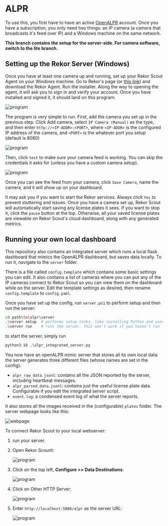 # ALPR

To use this, you first have to have an active [OpenALPR](https://cloud.openalpr.com/) account. Once you have a subscription, you only need two things: an IP camera (a camera that broadcasts it's feed over IP) and a Windows machine on the same network.

**This branch contains the setup for the server-side. For camera software, switch to the lite branch.**

## Setting up the Rekor Server (Windows)

Once you have at least one camera up and running, set up your Rekor Scout Agent on your Windows machine. Go to Rekor's page (or [this link](https://deb.openalpr.com/windows-agent/openalpr-agent-latest.exe)) and download the Rekor Agent. Run the installer. Along the way to opening the agent, it will ask you to sign in and verify your account. Once you have installed and signed it, it should land on this program:

![program](media/program_empty.png)

The program is very simple to run. First, add the camera you set up in the previous step. Click Add camera, select `IP Camera (Manual)` as the type, and then enter `http://<IP-ADDR>:<PORT>`, where `<IP-ADDR>` is the configured IP address of the camera, and `<PORT>` is the whatever port you setup (default is 8080)

![program](media/program_camsetup.png)

Then, click `test` to make sure your camera feed is working. You can skip the credentials it asks for (unless you have a custom camera setup).

![program](media/program_camtest.png)

Once you can see the feed from your camera, click `Save Camera`, name the camera, and it will show up on your dashboard.

It may ask you if you want to start the Rekor services. Always click `Yes` to prevent stuttering and issues. Once you have a camera set up, Rekor Scout will automatically start saving any license plates it sees. If you want to stop it, click the `pause` button at the top. Otherwise, all your saved license plates are viewable on Rekor Scout's cloud dashboard, along with any generated metrics.

## Running your own local dashboard

This repository also contains an integrated server which runs a local flask dashboard that mimics the OpenALPR dashboard, but saves data locally. To run it, navigate to the `server` folder. 

There is a file called `config.template` which contains some basic settings you can edit. It also contains a list of cameras where you can put any of the IP cameras connect to Rekor Scout so you can view them on the dashboard while on the server. Edit the template settings as desired, then rename `config.template` to `config.yaml`.

Once you have set up the config, run `server.ps1` to perform setup and then run the server:

```sh
cd path\to\alpr\server
.\server setup  # performs setup tasks, like installing Python and venv. One time use
.\server run    # runs the server. This won't work if you haven't run 'setup'
```

to start the server, simply run

```sh
python3.10 .\alpr_integrated_server.py
```

You now have an openALPR mimic server that stores all its own local data. the server generates three different files (whose names are set in the config):

- `alpr_raw_data.jsonl`: contains all the JSON reported by the server, including heartbeat messages.
- `alpr_parsed_data.jsonl`: contains just the useful license plate data. Configurable if you edit the integrated server script.
- `event.log`: a condensed event log of what the server reports.

It also stores all the images received in the (configurable) `plates` folder. The server webpage looks like this:

![webpage](media/webpage.png)

To connect Rekor Scout to your local webserver:

1. run your server.
2. Open Rekor Scount:

    ![program](media/program_empty.png)

3. Click on the top left, **Configure >> Data Destinations**:

    ![program](media/program_datadest.png)

4. Click on Other HTTP Server:

    ![program](media/program_datadest_popup.png)

5. Enter `http://localhost:5000/alpr` as the server URL:

    ![program](media/program_urldest_popup.png)
